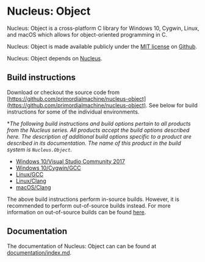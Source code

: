 # Nucleus: Object

Nucleus: Object is a cross-platform C library for Windows 10, Cygwin, Linux, and macOS
which allows for object-oriented programming in C.

Nucleus: Object is made available publicly under the
[MIT license](https://github.com/primordialmachine/nucleus-object/blob/master/LICENSE.md)
on
[Github](https://github.com/primordialmachine/nucleus-object).

Nucleus: Object depends on [Nucleus](https://github.com/primordialmachine/nucleus).

## Build instructions
  
Download or checkout the source code from [https://github.com/primordialmachine/nucleus-object](https://github.com/primordialmachine/nucleus-object).
See below for build instructions for some of the individual environments.

**The following build instructions and build options pertain to all products from the Nucleus series.
  All products accept the build options described here.
  The description of additional build options specific to a product are described in its documentation.
  The name of this product in the build system is `Nucleus.Object`.*

* [Windows 10/Visual Studio Community 2017](https://github.com/primordialmachine/nucleus/blob/master/documentation/building-under-windows-10-visual-studio-community-2017.md)
* [Windows 10/Cygwin/GCC](https://github.com/primordialmachine/nucleus/blob/master/documentation/building-under-windows-10-cygwin-gcc.md)
* [Linux/GCC](https://github.com/primordialmachine/nucleus/blob/master/documentation/building-under-linux-gcc.md)
* [Linux/Clang](https://github.com/primordialmachine/nucleus/blob/master/documentation/building-under-linux-clang.md)
* [macOS/Clang](https://github.com/primordialmachine/nucleus/blob/master/documentation/building-under-macos-clang.md)

The above build instructions perform in-source builds. However, it is recommended to perform
out-of-source builds instead. For more information on out-of-source builds can be found
[here](documentation/out-of-source-builds.md).

## Documentation

The documentation of Nucleus: Object can can be found at
[documentation/index.md](documentation/index.md).
